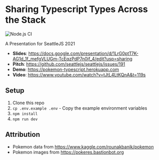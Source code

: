 # Sharing Typescript Types Across the Stack

![Node.js CI](https://github.com/evantahler/pokemon-typescript/workflows/Node.js%20CI/badge.svg)

A Presentation for SeattleJS 2021

- **Slides**: https://docs.google.com/presentation/d/1LrG0ptT7K-AG1d_1f_mefgVLUGm-TcEqzPdP7n0jf_4/edit?usp=sharing
- **Pitch**: https://github.com/seattlejs/seattlejs/issues/191
- **Demo**: https://pokemon-typescript.herokuapp.com
- **Video**: https://www.youtube.com/watch?v=tJtL4LtKQnA&t=119s

## Setup

1. Clone this repo
2. `cp .env.example .env` - Copy the example environment variables
3. `npm install`
4. `npm run dev`

## Attribution

- Pokemon data from https://www.kaggle.com/rounakbanik/pokemon
- Pokemon images from https://pokeres.bastionbot.org
